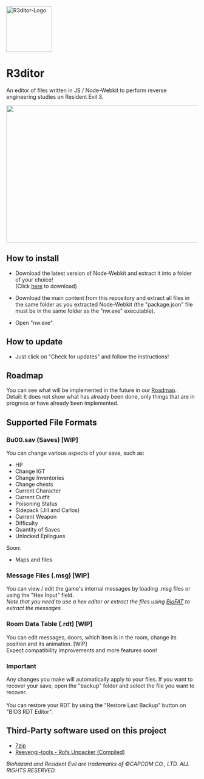 <img src="https://raw.githubusercontent.com/themitosan/R3ditor/master/App/Img/logo.png" alt="R3ditor-Logo" draggable="false" width="120" height="120">

# R3ditor
An editor of files written in JS / Node-Webkit to perform reverse engineering studies on Resident Evil 3.<br>
<p align="center"><img src="https://pbs.twimg.com/media/EFoSmX4WsAEqCYu?format=jpg" width="680" height="360"></p>

## How to install
- Download the latest version of Node-Webkit and extract it into a folder of your choice!<br>(Click <a href="http://nwjs.io" target="_blank">here</a> to download)

- Download the main content from this repository and extract all files in the same folder as you extracted Node-Webkit (the "package.json" file must be in the same folder as the "nw.exe" executable).
- Open "nw.exe".

## How to update
- Just click on "Check for updates" and follow the instructions!

## Roadmap
You can see what will be implemented in the future in our <a href="https://github.com/themitosan/R3ditor/blob/master/Roadmap.md">Roadmap</a>.<br>
Detail: It does not show what has already been done, only things that are in progress or have already been implemented.

## Supported File Formats

### Bu00.sav (Saves) [WIP]
You can change various aspects of your save, such as:

- HP
- Change IGT
- Change Inventories
- Change chests
- Current Character
- Current Outfit
- Poisoning Status
- Sidepack (Jill and Carlos)
- Current Weapon
- Difficulty
- Quantity of Saves
- Unlocked Epilogues

Soon:

- Maps and files

### Message Files (.msg) [WIP]
You can view / edit the game's internal messages by loading .msg files or using the "Hex Input" field.<br>
<i>Note that you need to use a hex editor or extract the files using <a href="https://www.romhacking.net/utilities/1019/" target="_blank">BioFAT</a> to extract the messages.</i>

### Room Data Table (.rdt) [WIP]
You can edit messages, doors, which item is in the room, change its position and its animation. [WIP]<br>
Expect compatibility improvements and more features soon!

### Important
Any changes you make will automatically apply to your files.
If you want to recover your save, open the "backup" folder and select the file you want to recover. <br><br>
You can restore your RDT by using the "Restore Last Backup" button on "BIO3 RDT Editor".

## Third-Party software used on this project
- <a href="https://www.7-zip.org/" target="_blank">7zip</a>
- <a href="https://github.com/pmandin/reevengi-tools" target="_blank">Reevengi-tools - Rofs Unpacker (Compiled)</a>

<i>Biohazard and Resident Evil are trademarks of ©CAPCOM CO., LTD. ALL RIGHTS RESERVED.</i>
